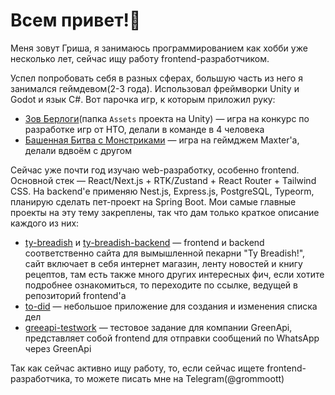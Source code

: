 # Всем привет!👋
Меня зовут Гриша, я занимаюсь программированием как хобби уже несколько лет, сейчас ищу работу frontend-разработчиком.

Успел попробовать себя в разных сферах, большую часть из него я занимался геймдевом(2-3 года). Использовал фреймворки Unity и Godot и язык C#. Вот парочка игр, к которым приложил руку:
 - [Зов Берлоги](https://github.com/grommoott/ipmnn)(папка `Assets` проекта на Unity) — игра на конкурс по разработке игр от НТО, делали в команде в 4 человека
 - [Башенная Битва с Монстриками](https://slimechannel.itch.io/tbwm2) — игра на геймджем Maxter'а, делали вдвоём с другом

Сейчас уже почти год изучаю web-разработку, особенно frontend. Основной стек — React/Next.js + RTK/Zustand + React Router + Tailwind CSS. На backend'е применяю Nest.js, Express.js, PostgreSQL, Typeorm, планирую сделать пет-проект на Spring Boot. Мои самые главные проекты на эту тему закреплены, так что дам только краткое описание каждого из них:
 - [ty-breadish](https://github.com/grommoott/ty-breadish) и [ty-breadish-backend](https://github.com/grommoott/ty-breadish-backend) — frontend и backend соответственно сайта для вымышленной пекарни "Ty Breadish!", сайт включает в себя интернет магазин, ленту новостей и книгу рецептов, там есть также много других интересных фич, если хотите подробнее ознакомиться, то переходите по ссылке, ведущей в репозиторий frontend'а
 - [to-did](https://github.com/grommoott/to-did) — небольшое приложение для создания и изменения списка дел
 - [greeapi-testwork](https://github.com/grommoott/greenapi-testwork) — тестовое задание для компании GreenApi, представляет собой frontend для отправки сообщений по WhatsApp через GreenApi

Так как сейчас активно ищу работу, то, если сейчас ищете frontend-разработчика, то можете писать мне на Telegram(@grommoott)
